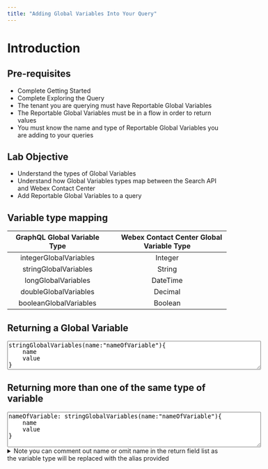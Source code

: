 ```yaml
---
title: "Adding Global Variables Into Your Query"
---
```


<style>.btn{border-radius:30px;padding:5px 10px; border:1px #2196F3}.btn:hover{background: #2196F3;color:white;}</style>

# Introduction



## Pre-requisites
- Complete Getting Started
- Complete Exploring the Query
- The tenant you are querying must have Reportable Global Variables 
- The Reportable Global Variables must be in a flow in order to return values
- You must know the name and type of Reportable Global Variables you are adding to your queries

## Lab Objective
- Understand the types of Global Variables
- Understand how Global Variables types map between the Search API and Webex Contact Center 
- Add Reportable Global Variables to a query

## Variable type mapping

| GraphQL Global Variable Type | &emsp; Webex Contact Center Global Variable Type | 
|:-:|:-:|
| integerGlobalVariables | Integer |
| stringGlobalVariables | String |
| longGlobalVariables | DateTime |
| doubleGlobalVariables | Decimal |
| booleanGlobalVariables | Boolean |

## Returning a Global Variable
   <textarea spellcheck="false" cols="70" rows="4">stringGlobalVariables(name:"nameOfVariable"){
    name
    value
}</textarea>

## Returning more than one of the same type of variable
  
<textarea spellcheck="false" cols="70" rows="5">nameOfVariable: stringGlobalVariables(name:"nameOfVariable"){
    name
    value
}</textarea>
  <details><summary>Note you can comment out name or omit name in the return field list as the variable type will be replaced with the alias provided</summary><textarea spellcheck="false" cols="70" rows="5">nameOfVariable: stringGlobalVariables(name:"nameOfVariable"){
    # name
    value
}</textarea></details>